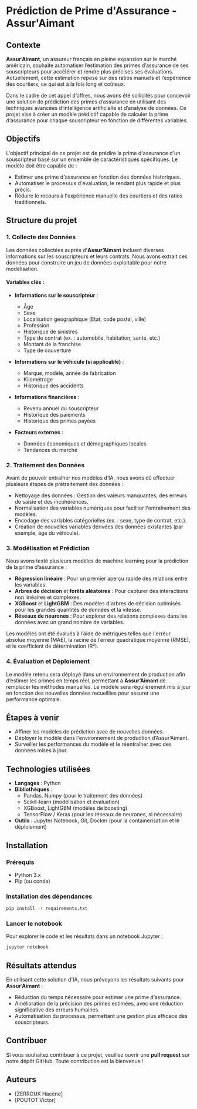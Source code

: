 
# Prédiction de Prime d'Assurance - Assur'Aimant

## Contexte

**Assur’Aimant**, un assureur français en pleine expansion sur le marché américain, souhaite automatiser l’estimation des primes d’assurance de ses souscripteurs pour accélérer et rendre plus précises ses évaluations. Actuellement, cette estimation repose sur des ratios manuels et l’expérience des courtiers, ce qui est à la fois long et coûteux.

Dans le cadre de cet appel d’offres, nous avons été sollicités pour concevoir une solution de prédiction des primes d’assurance en utilisant des techniques avancées d’intelligence artificielle et d’analyse de données. Ce projet vise à créer un modèle prédictif capable de calculer la prime d’assurance pour chaque souscripteur en fonction de différentes variables.

## Objectifs

L'objectif principal de ce projet est de prédire la prime d'assurance d'un souscripteur basé sur un ensemble de caractéristiques spécifiques. Le modèle doit être capable de :

- Estimer une prime d'assurance en fonction des données historiques.
- Automatiser le processus d'évaluation, le rendant plus rapide et plus précis.
- Réduire le recours à l'expérience manuelle des courtiers et des ratios traditionnels.

## Structure du projet

### 1. Collecte des Données

Les données collectées auprès d'**Assur’Aimant** incluent diverses informations sur les souscripteurs et leurs contrats. Nous avons extrait ces données pour construire un jeu de données exploitable pour notre modélisation.

#### Variables clés :
- **Informations sur le souscripteur** :
  - Âge
  - Sexe
  - Localisation géographique (État, code postal, ville)
  - Profession
  - Historique de sinistres
  - Type de contrat (ex. : automobile, habitation, santé, etc.)
  - Montant de la franchise
  - Type de couverture

- **Informations sur le véhicule (si applicable)** :
  - Marque, modèle, année de fabrication
  - Kilométrage
  - Historique des accidents

- **Informations financières** :
  - Revenu annuel du souscripteur
  - Historique des paiements
  - Historique des primes payées

- **Facteurs externes** :
  - Données économiques et démographiques locales
  - Tendances du marché

### 2. Traitement des Données

Avant de pouvoir entraîner nos modèles d’IA, nous avons dû effectuer plusieurs étapes de prétraitement des données :

- Nettoyage des données : Gestion des valeurs manquantes, des erreurs de saisie et des incohérences.
- Normalisation des variables numériques pour faciliter l'entraînement des modèles.
- Encodage des variables catégorielles (ex. : sexe, type de contrat, etc.).
- Création de nouvelles variables dérivées des données existantes (par exemple, âge du véhicule).

### 3. Modélisation et Prédiction

Nous avons testé plusieurs modèles de machine learning pour la prédiction de la prime d’assurance :

- **Régression linéaire** : Pour un premier aperçu rapide des relations entre les variables.
- **Arbres de décision** et **forêts aléatoires** : Pour capturer des interactions non linéaires et complexes.
- **XGBoost** et **LightGBM** : Des modèles d'arbres de décision optimisés pour les grandes quantités de données et la vitesse.
- **Réseaux de neurones** : Pour explorer des relations complexes dans les données avec un grand nombre de variables.

Les modèles ont été évalués à l’aide de métriques telles que l'erreur absolue moyenne (MAE), la racine de l’erreur quadratique moyenne (RMSE), et le coefficient de détermination (R²).

### 4. Évaluation et Déploiement

Le modèle retenu sera déployé dans un environnement de production afin d’estimer les primes en temps réel, permettant à **Assur’Aimant** de remplacer les méthodes manuelles. Le modèle sera régulièrement mis à jour en fonction des nouvelles données recueillies pour assurer une performance optimale.

## Étapes à venir

- Affiner les modèles de prédiction avec de nouvelles données.
- Déployer le modèle dans l'environnement de production d’Assur’Aimant.
- Surveiller les performances du modèle et le réentraîner avec des données mises à jour.

## Technologies utilisées

- **Langages** : Python
- **Bibliothèques** :
  - Pandas, Numpy (pour le traitement des données)
  - Scikit-learn (modélisation et évaluation)
  - XGBoost, LightGBM (modèles de boosting)
  - TensorFlow / Keras (pour les réseaux de neurones, si nécessaire)
- **Outils** : Jupyter Notebook, Git, Docker (pour la containerisation et le déploiement)

## Installation

### Prérequis

- Python 3.x
- Pip (ou conda)

### Installation des dépendances

```bash
pip install -r requirements.txt
```

### Lancer le notebook

Pour explorer le code et les résultats dans un notebook Jupyter :

```bash
jupyter notebook
```

## Résultats attendus

En utilisant cette solution d'IA, nous prévoyons les résultats suivants pour **Assur’Aimant** :

- Réduction du temps nécessaire pour estimer une prime d’assurance.
- Amélioration de la précision des primes estimées, avec une réduction significative des erreurs humaines.
- Automatisation du processus, permettant une gestion plus efficace des souscripteurs.

## Contribuer

Si vous souhaitez contribuer à ce projet, veuillez ouvrir une **pull request** sur notre dépôt GitHub. Toute contribution est la bienvenue !

## Auteurs

- [ZERROUK Hacène] 
- [POUTOT Victor]

